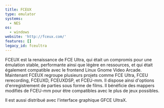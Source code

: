```yaml
---
title: FCEUX
type: emulator
systems:
  - NES
os:
  - windows
website: 'http://fceux.com/'
features: []
legacy_id: fceultra
---
```

FCEUX est la renaissance de FCE Ultra, qui était un compromis pour une émulation stable, performante ainsi que légère en ressources, et qui était également compatible avec le frontend Linux Gnome Video Arcade. Maintenant FCEUX regroupe plusieurs projets comme FCE Ultra, FCEU rerecording, FCEUXD, FCEUXDSP, et FCEU-mm. Il dispose ainsi d'options d'enregistrement de parties sous forme de films. Il bénéficie des mappers modifiés de FCEU-mm pour être compatibles avec le plus de jeux possibles.

Il est aussi distribué avec l'interface graphique GFCE UltraX.
